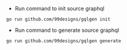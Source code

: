 * Run command to init source graphql
```
go run github.com/99designs/gqlgen init
```
* Run command to generate source graphql
```
go run github.com/99designs/gqlgen generate
```